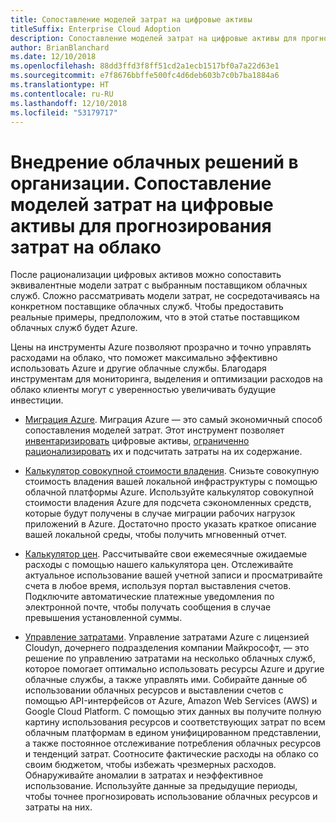 ```yaml
---
title: Сопоставление моделей затрат на цифровые активы
titleSuffix: Enterprise Cloud Adoption
description: Сопоставление моделей затрат на цифровые активы для прогнозирования затрат на облако
author: BrianBlanchard
ms.date: 12/10/2018
ms.openlocfilehash: 88dd3ffd3f8ff51cd2a1ecb1517bf0a7a22d63e1
ms.sourcegitcommit: e7f8676bbffe500fc4d6deb603b7c0b7ba1884a6
ms.translationtype: HT
ms.contentlocale: ru-RU
ms.lasthandoff: 12/10/2018
ms.locfileid: "53179717"
---
```

# <a name="enterprise-cloud-adoption-align-cost-models-with-the-digital-estate-to-forecast-cloud-costs"></a>Внедрение облачных решений в организации. Сопоставление моделей затрат на цифровые активы для прогнозирования затрат на облако

После рационализации цифровых активов можно сопоставить эквивалентные модели затрат с выбранным поставщиком облачных служб. Сложно рассматривать модели затрат, не сосредотачиваясь на конкретном поставщике облачных служб. Чтобы предоставить реальные примеры, предположим, что в этой статье поставщиком облачных служб будет Azure.

Цены на инструменты Azure позволяют прозрачно и точно управлять расходами на облако, что поможет максимально эффективно использовать Azure и другие облачные службы. Благодаря инструментам для мониторинга, выделения и оптимизации расходов на облако клиенты могут с уверенностью увеличивать будущие инвестиции.

- [Миграция Azure](/azure/migrate/migrate-overview). Миграция Azure — это самый экономичный способ сопоставления моделей затрат. Этот инструмент позволяет [инвентаризировать](inventory.md) цифровые активы, [ограниченно рационализировать](rationalize.md) их и подсчитать затраты на их содержание.

- [Калькулятор совокупной стоимости владения](https://azure.com/tco). Снизьте совокупную стоимость владения вашей локальной инфраструктуры с помощью облачной платформы Azure. Используйте калькулятор совокупной стоимости владения Azure для подсчета сэкономленных средств, которые будут получены в случае миграции рабочих нагрузок приложений в Azure. Достаточно просто указать краткое описание вашей локальной среды, чтобы получить мгновенный отчет.

- [Калькулятор цен](https://azure.microsoft.com/en-in/pricing/). Рассчитывайте свои ежемесячные ожидаемые расходы с помощью нашего калькулятора цен. Отслеживайте актуальное использование вашей учетной записи и просматривайте счета в любое время, используя портал выставления счетов. Подключите автоматические платежные уведомления по электронной почте, чтобы получать сообщения в случае превышения установленной суммы.

- [Управление затратами](https://azure.microsoft.com/en-in/services/cost-management/). Управление затратами Azure с лицензией Cloudyn, дочернего подразделения компании Майкрософт, — это решение по управлению затратами на несколько облачных служб, которое помогает оптимально использовать ресурсы Azure и другие облачные службы, а также управлять ими. Собирайте данные об использовании облачных ресурсов и выставлении счетов с помощью API-интерфейсов от Azure, Amazon Web Services (AWS) и Google Cloud Platform. С помощью этих данных вы получите полную картину использования ресурсов и соответствующих затрат по всем облачным платформам в едином унифицированном представлении, а также постоянное отслеживание потребления облачных ресурсов и тенденций затрат. Соотносите фактические расходы на облако со своим бюджетом, чтобы избежать чрезмерных расходов. Обнаруживайте аномалии в затратах и неэффективное использование. Используйте данные за предыдущие периоды, чтобы точнее прогнозировать использование облачных ресурсов и затраты на них.
